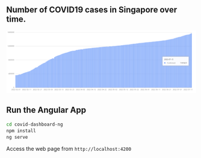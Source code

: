 ## Number of COVID19 cases in Singapore over time.

<img alt="ER_Diagram" src="./img/covid-count-sg.png">


## Run the Angular App

```bash
cd covid-dashboard-ng
npm install
ng serve
```

Access the web page from `http://localhost:4200`